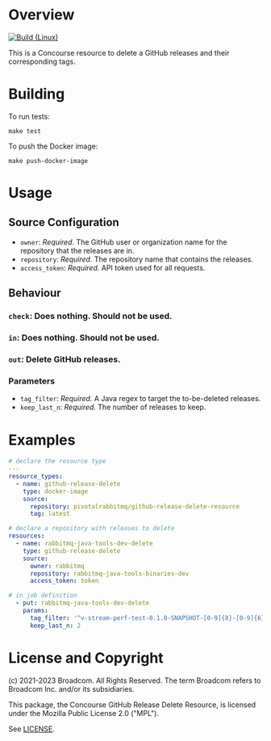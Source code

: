 # Overview

[![Build (Linux)](https://github.com/rabbitmq/github-release-delete-resource/actions/workflows/test-linux.yml/badge.svg)](https://github.com/rabbitmq/github-release-delete-resource/actions/workflows/test-linux.yml)

This is a Concourse resource to delete a GitHub releases and their corresponding tags.

# Building

To run tests:

```shell
make test
```

To push the Docker image:

```shell
make push-docker-image
```

# Usage

## Source Configuration

* `owner`: *Required.* The GitHub user or organization name for the repository
  that the releases are in.
* `repository`: *Required.* The repository name that contains the releases.
* `access_token`: *Required.* API token used for all requests. 

## Behaviour

### `check`: Does nothing. Should not be used.

### `in`: Does nothing. Should not be used.

### `out`: Delete GitHub releases.

### Parameters

* `tag_filter`: *Required.* A Java regex to target the to-be-deleted releases.
* `keep_last_n`: *Required.* The number of releases to keep.

# Examples

```yaml
# declare the resource type
---
resource_types:
  - name: github-release-delete
    type: docker-image
    source:
      repository: pivotalrabbitmq/github-release-delete-resource
      tag: latest

# declare a repository with releases to delete
resources:
  - name: rabbitmq-java-tools-dev-delete
    type: github-release-delete
    source:
      owner: rabbitmq
      repository: rabbitmq-java-tools-binaries-dev
      access_token: token

# in job definition
  - put: rabbitmq-java-tools-dev-delete
    params:
      tag_filter: '^v-stream-perf-test-0.1.0-SNAPSHOT-[0-9]{8}-[0-9]{6}$'
      keep_last_n: 2
```

# License and Copyright

(c) 2021-2023 Broadcom. All Rights Reserved.
The term Broadcom refers to Broadcom Inc. and/or its subsidiaries.

This package, the Concourse GitHub Release Delete Resource, is licensed
under the Mozilla Public License 2.0 ("MPL").

See [LICENSE](./LICENSE).
